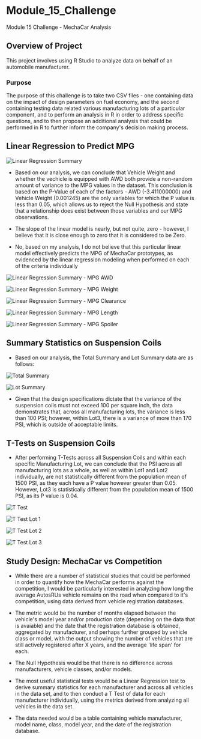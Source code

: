 # Module_15_Challenge
Module 15 Challenge - MechaCar Analysis

## Overview of Project
This project involves using R Studio to analyze data on behalf of an automobile manufacturer. 

### Purpose
The purpose of this challenge is to take two CSV files - one containing data on the impact of design parameters on fuel economy, and the second containing testing data related various manufacturing lots of a particular component, and to perform an analysis in R in order to address specific questions, and to then propose an additional analysis that could be performed in R to further inform the company's decision making process. 

## Linear Regression to Predict MPG

![Linear Regression Summary](/images/summary_linear_regression.png)

- Based on our analysis, we can conclude that Vehicle Weight and whether the vechicle is equipped with AWD both provide a non-random amount of variance to the MPG values in the dataset.  This conclusion is based on the P-Value of each of the factors - AWD (-3.411000000) and Vehicle Weight (0.001245) are the only variables for which the P value is less than 0.05, which allows us to reject the Null Hypothesis and state that a relationship does exist between those variables and our MPG observations.

- The slope of the linear model is nearly, but not quite, zero - however, I believe that it is close enough to zero that it is considered to be Zero.

- No, based on my analysis, I do not believe that this particular linear model effectively predicts the MPG of MechaCar prototypes, as evidenced by the linear regression modeling when performed on each of the criteria individually

![Linear Regression Summary - MPG AWD](/images/Rplot_linear_regression_MPG_AWD.png)

![Linear Regression Summary - MPG Weight](/images/Rplot_linear_regression_MPG_Weight.png)

![Linear Regression Summary - MPG Clearance](/images/Rplot_linear_regression_MPG_Clearance.png)

![Linear Regression Summary - MPG Length](/images/Rplot_linear_regression_MPG_Length.png)

![Linear Regression Summary - MPG Spoiler](/images/Rplot_linear_regression_MPG_Spoiler.png)

## Summary Statistics on Suspension Coils

- Based on our analysis, the Total Summary and Lot Summary data are as follows:

![Total Summary](/images/total_summary.png)

![Lot Summary](/images/lot_summary.png)

- Given that the design specifications dictate that the variance of the suspension coils must not exceed 100 per square inch, the data demonstrates that, across all manufacturing lots, the variance is less than 100 PSI; however, within Lot3, there is a variance of more than 170 PSI, which is outside of acceptable limits.  

## T-Tests on Suspension Coils

- After performing T-Tests across all Suspension Coils and within each specific Manufacturing Lot, we can conclude that the PSI across all manufacturing lots as a whole, as well as within Lot1 and Lot2 individually, are not statistically different from the population mean of 1500 PSI, as they each have a P value however greater than 0.05.  However, Lot3 is statistically different from the population mean of 1500 PSI, as its P value is 0.04.

![T Test](/images/t_test.png)

![T Test Lot 1](/images/t_test_lot1.png)

![T Test Lot 2](/images/t_test_lot2.png)

![T Test Lot 3](/images/t_test_lot3.png)

## Study Design: MechaCar vs Competition

- While there are a number of statistical studies that could be performed in order to quantify how the MechaCar performs against the competition, I would be particularly interested in analyzing how long the average AutosRUs vehicle remains on the road when compared to it's competition, using data derived from vehicle registration databases.

- The metric would be the number of months elapsed between the vehicle's model year and/or production date (depending on the data that is avaiable) and the date that the registration database is obtained, aggregated by manufacturer, and perhaps further grouped by vehicle class or model, with the output showing the number of vehicles that are still actively registered after X years, and the average 'life span' for each.

- The Null Hypothesis would be that there is no difference across manufacturers, vehicle classes, and/or models.

- The most useful statistical tests would be a Linear Regression test to derive summary statistics for each manufacturer and across all vehicles in the data set, and to then conduct a T Test of data for each manufacturer individually, using the metrics derived from analyzing all vehicles in the data set.

- The data needed would be a table containing vehicle manufacturer, model name, class, model year, and the date of the registration database. 
